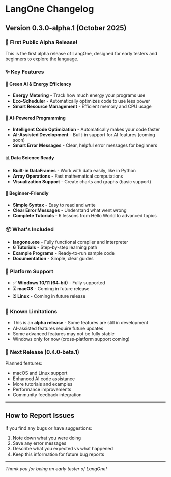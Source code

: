 # LangOne Changelog

## Version 0.3.0-alpha.1 (October 2025)

### 🎉 First Public Alpha Release!

This is the first alpha release of LangOne, designed for early testers and beginners to explore the language.

### ✨ Key Features

#### 🌱 Green AI & Energy Efficiency
- **Energy Metering** - Track how much energy your programs use
- **Eco-Scheduler** - Automatically optimizes code to use less power
- **Smart Resource Management** - Efficient memory and CPU usage

#### 🤖 AI-Powered Programming
- **Intelligent Code Optimization** - Automatically makes your code faster
- **AI-Assisted Development** - Built-in support for AI features (coming soon)
- **Smart Error Messages** - Clear, helpful error messages for beginners

#### 📊 Data Science Ready
- **Built-in DataFrames** - Work with data easily, like in Python
- **Array Operations** - Fast mathematical computations
- **Visualization Support** - Create charts and graphs (basic support)

#### 🎯 Beginner-Friendly
- **Simple Syntax** - Easy to read and write
- **Clear Error Messages** - Understand what went wrong
- **Complete Tutorials** - 6 lessons from Hello World to advanced topics

### 📦 What's Included

- **langone.exe** - Fully functional compiler and interpreter
- **6 Tutorials** - Step-by-step learning path
- **Example Programs** - Ready-to-run sample code
- **Documentation** - Simple, clear guides

### 🔧 Platform Support

- ✅ **Windows 10/11 (64-bit)** - Fully supported
- ⏳ **macOS** - Coming in future release
- ⏳ **Linux** - Coming in future release

### 🐛 Known Limitations

- This is an **alpha release** - Some features are still in development
- AI-assisted features require future updates
- Some advanced features may not be fully stable
- Windows only for now (cross-platform support coming)

### 🚀 Next Release (0.4.0-beta.1)

Planned features:
- macOS and Linux support
- Enhanced AI code assistance
- More tutorials and examples
- Performance improvements
- Community feedback integration

---

## How to Report Issues

If you find any bugs or have suggestions:

1. Note down what you were doing
2. Save any error messages
3. Describe what you expected vs what happened
4. Keep this information for future bug reports

---

*Thank you for being an early tester of LangOne!*

